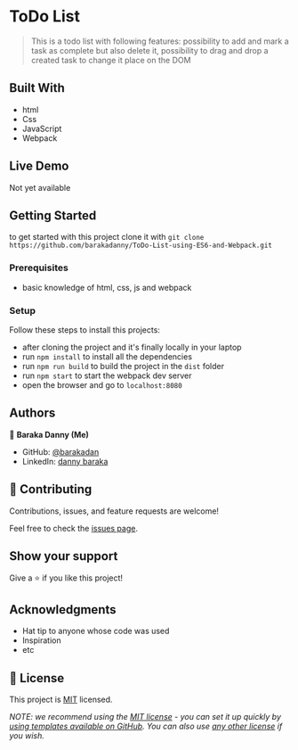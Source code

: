 # ToDo List

> This is a todo list with following features: possibility to add and mark a task as complete but also delete it, possibility to drag and drop a created task to change it place on the DOM

## Built With

- html
- Css
- JavaScript
- Webpack

## Live Demo

Not yet available

## Getting Started

to get started with this project clone it with `git clone https://github.com/barakadanny/ToDo-List-using-ES6-and-Webpack.git `

### Prerequisites

- basic knowledge of html, css, js and webpack

### Setup

Follow these steps to install this projects:

- after cloning the project and it's finally locally in your laptop
- run `npm install` to install all the dependencies
- run `npm run build` to build the project in the `dist` folder
- run `npm start` to start the webpack dev server
- open the browser and go to `localhost:8080`

## Authors

👤 **Baraka Danny (Me)**

- GitHub: [@barakadan](https://github.com/barakadanny)
- LinkedIn: [danny baraka](https://www.linkedin.com/in/danny-baraka-589156169/)

## 🤝 Contributing

Contributions, issues, and feature requests are welcome!

Feel free to check the [issues page](../../issues/).

## Show your support

Give a ⭐️ if you like this project!

## Acknowledgments

- Hat tip to anyone whose code was used
- Inspiration
- etc

## 📝 License

This project is [MIT](./LICENSE) licensed.

_NOTE: we recommend using the [MIT license](https://choosealicense.com/licenses/mit/) - you can set it up quickly by [using templates available on GitHub](https://docs.github.com/en/communities/setting-up-your-project-for-healthy-contributions/adding-a-license-to-a-repository). You can also use [any other license](https://choosealicense.com/licenses/) if you wish._
